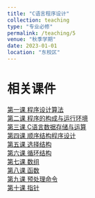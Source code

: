 ```yaml
---
title: "C语言程序设计"
collection: teaching
type: "专业必修"
permalink: /teaching/5
venue: "秋季学期"
date: 2023-01-01
location: "东校区"
---
```


相关课件
======
[第一课 程序设计算法](http://zhaiweixin.github.io/files/c_info/lecture_1.pdf)  
[第二课 程序的构成与运行环境](http://zhaiweixin.github.io/files/c_info/lecture_2.pdf)  
[第三课 C语言数据存储与运算](http://zhaiweixin.github.io/files/c_info/lecture_3.pdf)  
[第四课 顺序结构程序设计](http://zhaiweixin.github.io/files/c_info/lecture_4.pdf)  
[第五课 选择结构](http://zhaiweixin.github.io/files/c_info/lecture_5.pdf)  
[第六课 循环结构](http://zhaiweixin.github.io/files/c_info/lecture_6.pdf)  
[第七课 数组](http://zhaiweixin.github.io/files/c_info/lecture_7.pdf)  
[第八课 函数](http://zhaiweixin.github.io/files/c_info/lecture_8.pdf)  
[第九课 预处理命令](http://zhaiweixin.github.io/files/c_info/lecture_9.pdf)  
[第十课 指针](http://zhaiweixin.github.io/files/c_info/lecture_10.pdf)    
